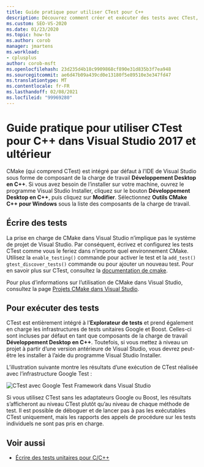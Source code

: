 ```yaml
---
title: Guide pratique pour utiliser CTest pour C++
description: Découvrez comment créer et exécuter des tests avec CTest, qui est intégré dans l’IDE de Visual Studio par défaut.
ms.custom: SEO-VS-2020
ms.date: 01/23/2020
ms.topic: how-to
ms.author: corob
manager: jmartens
ms.workload:
- cplusplus
author: corob-msft
ms.openlocfilehash: 23d235d4b18c9909868cf890e31d835b3f7ea948
ms.sourcegitcommit: ae6d47b09a439cd0e13180f5e89510e3e347fd47
ms.translationtype: MT
ms.contentlocale: fr-FR
ms.lasthandoff: 02/08/2021
ms.locfileid: "99969280"
---
```

# <a name="how-to-use-ctest-for-c-in-visual-studio-2017-and-later"></a>Guide pratique pour utiliser CTest pour C++ dans Visual Studio 2017 et ultérieur

CMake (qui comprend CTest) est intégré par défaut à l’IDE de Visual Studio sous forme de composant de la charge de travail **Développement Desktop en C++**. Si vous avez besoin de l’installer sur votre machine, ouvrez le programme Visual Studio Installer, cliquez sur le bouton **Développement Desktop en C++**, puis cliquez sur **Modifier**. Sélectionnez **Outils CMake C++ pour Windows** sous la liste des composants de la charge de travail.

## <a name="to-write-tests"></a>Écrire des tests

La prise en charge de CMake dans Visual Studio n’implique pas le système de projet de Visual Studio. Par conséquent, écrivez et configurez les tests CTest comme vous le feriez dans n’importe quel environnement CMake. Utilisez la `enable_testing()` commande pour activer le test et la `add_test()` `gtest_discover_tests()` commande ou pour ajouter un nouveau test. Pour en savoir plus sur CTest, consultez la [documentation de cmake](https://gitlab.kitware.com/cmake/community/wikis/doc/ctest/Testing-With-CTest). 

Pour plus d’informations sur l’utilisation de CMake dans Visual Studio, consultez la page [Projets CMake dans Visual Studio](/cpp/build/cmake-projects-in-visual-studio).

## <a name="to-run-tests"></a>Pour exécuter des tests

CTest est entièrement intégré à l’**Explorateur de tests** et prend également en charge les infrastructures de tests unitaires Google et Boost. Celles-ci sont incluses par défaut en tant que composants de la charge de travail **Développement Desktop en C++**. Toutefois, si vous mettez à niveau un projet à partir d’une version antérieure de Visual Studio, vous devrez peut-être les installer à l’aide du programme Visual Studio Installer.

L’illustration suivante montre les résultats d’une exécution de CTest réalisée avec l’infrastructure Google Test :

![CTest avec Google Test Framework dans Visual Studio](media/ctest-test-explorer.png)

Si vous utilisez CTest sans les adaptateurs Google ou Boost, les résultats s’afficheront au niveau CTest plutôt qu’au niveau de chaque méthode de test. Il est possible de déboguer et de lancer pas à pas les exécutables CTest uniquement, mais les rapports des appels de procédure sur les tests individuels ne sont pas pris en charge.

## <a name="see-also"></a>Voir aussi

- [Écrire des tests unitaires pour C/C++](writing-unit-tests-for-c-cpp.md)
